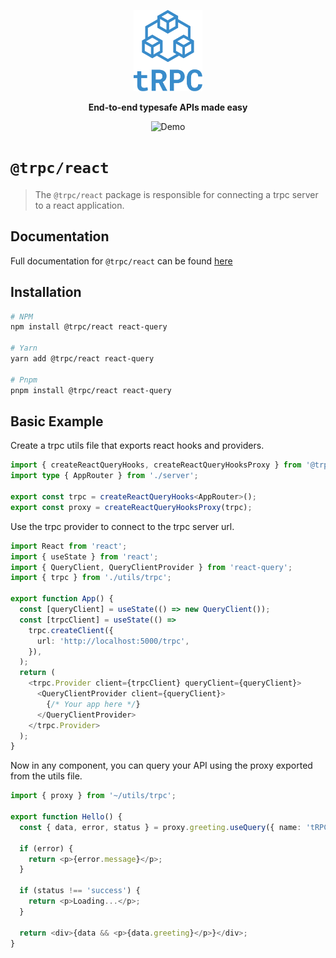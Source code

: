 <p align="center">
  <a href="https://trpc.io/"><img src="../../www/static/img/logo-text.svg" alt="tRPC" height="130"/></a>
</p>

<p align="center">
  <strong>End-to-end typesafe APIs made easy</strong>
</p>

<p align="center">
  <!-- TODO: replace with new version GIF -->
  <img src="https://storage.googleapis.com/trpc/trpcgif.gif" alt="Demo" />
</p>

# `@trpc/react`

> The `@trpc/react` package is responsible for connecting a trpc server to a react application.

## Documentation

Full documentation for `@trpc/react` can be found [here](https://trpc.io/docs/react-queries)

## Installation

```bash
# NPM
npm install @trpc/react react-query

# Yarn
yarn add @trpc/react react-query

# Pnpm
pnpm install @trpc/react react-query
```

## Basic Example

Create a trpc utils file that exports react hooks and providers.

```typescript
import { createReactQueryHooks, createReactQueryHooksProxy } from '@trpc/react';
import type { AppRouter } from './server';

export const trpc = createReactQueryHooks<AppRouter>();
export const proxy = createReactQueryHooksProxy(trpc);
```

Use the trpc provider to connect to the trpc server url.

```typescript
import React from 'react';
import { useState } from 'react';
import { QueryClient, QueryClientProvider } from 'react-query';
import { trpc } from './utils/trpc';

export function App() {
  const [queryClient] = useState(() => new QueryClient());
  const [trpcClient] = useState(() =>
    trpc.createClient({
      url: 'http://localhost:5000/trpc',
    }),
  );
  return (
    <trpc.Provider client={trpcClient} queryClient={queryClient}>
      <QueryClientProvider client={queryClient}>
        {/* Your app here */}
      </QueryClientProvider>
    </trpc.Provider>
  );
}
```

Now in any component, you can query your API using the proxy exported from the utils file.

```typescript
import { proxy } from '~/utils/trpc';

export function Hello() {
  const { data, error, status } = proxy.greeting.useQuery({ name: 'tRPC' });

  if (error) {
    return <p>{error.message}</p>;
  }

  if (status !== 'success') {
    return <p>Loading...</p>;
  }

  return <div>{data && <p>{data.greeting}</p>}</div>;
}
```
